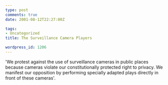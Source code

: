 ```yaml
---
type: post
comments: true
date: 2001-08-12T22:27:00Z

tags:
- Uncategorized
title: The Surveillance Camera Players

wordpress_id: 1206
---
```


'We protest against the use of surveillance cameras in public places because cameras violate our constitutionally protected right to privacy. We manifest our opposition by performing specially adapted plays directly in front of these cameras'.
